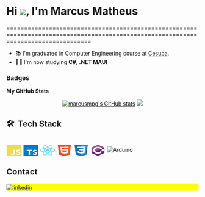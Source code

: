  <h1 align="left">Hi <img src="https://raw.githubusercontent.com/kaueMarques/kaueMarques/master/hi.gif" height="30px">, I'm Marcus Matheus</h1>

====================================================================================================================================

- 📚 I'm graduated in Computer Engineering course at [Cesupa](https://www.cesupa.br).
- 👨‍💻 I'm now studying **C#**, **.NET MAUI**
  
### Badges

<b>My GitHub Stats</b>
<div align="center">
<a href="http://www.github.com/marcusmpg"><img height="180em" src="https://github-readme-stats.vercel.app/api?username=marcusmpg&show_icons=true&hide=&count_private=true&title_color=0891b2&text_color=ffffff&icon_color=0891b2&bg_color=1c1917&hide_border=true&show_icons=true" alt="marcusmpg's GitHub stats" /></a>
<a href="http://www.github.com/marcusmpg"><img height="170em" src="https://github-readme-streak-stats.herokuapp.com/?user=marcusmpg&stroke=ffffff&background=1c1917&ring=0891b2&fire=0891b2&currStreakNum=ffffff&currStreakLabel=0891b2&sideNums=ffffff&sideLabels=ffffff&dates=ffffff&hide_border=true" /></a>
</div>

## 🛠 &nbsp;Tech Stack

<div style="display: inline_block"><br>
  <img align="center" alt="Rafa-Js" height="30" width="40" src="https://raw.githubusercontent.com/devicons/devicon/master/icons/javascript/javascript-plain.svg">
  <img align="center" alt="Rafa-Ts" height="30" width="40" src="https://raw.githubusercontent.com/devicons/devicon/master/icons/typescript/typescript-plain.svg">
  <img align="center" alt="React" height="30" width="40" src="https://raw.githubusercontent.com/devicons/devicon/master/icons/react/react-original.svg">
  <img align="center" alt="HTML" height="30" width="40" src="https://raw.githubusercontent.com/devicons/devicon/master/icons/html5/html5-original.svg">
  <img align="center" alt="CSS" height="30" width="40" src="https://raw.githubusercontent.com/devicons/devicon/master/icons/css3/css3-original.svg">
  <img align="center" alt="Csharp" height="30" width="40" src="https://raw.githubusercontent.com/devicons/devicon/master/icons/csharp/csharp-original.svg">
  <img aling="center" alt="Arduino" height="30" width="40" src="https://raw.githubusercontent.com/danielcranney/readme-generator/main/public/icons/skills/arduino-colored.svg"/>
</div>

## Contact

<p align="left" style="background:yellow">
<a href="https://www.linkedin.com/in/marcus-matheus-pereira-gomes-51081a17b/" target="_blank">
  <img align="center" src="https://img.shields.io/badge/LinkedIn-0077B5?style=for-the-badge&logo=linkedin&logoColor=white" alt="linkedin"/>
</a>
</p>
